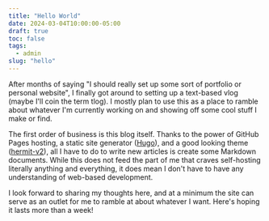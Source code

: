 ```yaml
---
title: "Hello World"
date: 2024-03-04T10:00:00-05:00
draft: true
toc: false
tags: 
  - admin
slug: "hello"
---
```


After months of saying "I should really set up some sort of portfolio or personal website", I
finally got around to setting up a text-based vlog (maybe I'll coin the term tlog). I mostly plan
to use this as a place to ramble about whatever I'm currently working on and showing off some cool
stuff I make or find.

The first order of business is this blog itself. Thanks to the power of GitHub Pages hosting,
a static site generator ([Hugo](https://gohugo.io/)), and a good looking theme
([hermit-v2](https://themes.gohugo.io/themes/hermit-v2/)), all I have to do to write new articles is
create some Markdown documents. While this does not feed the part of me that craves self-hosting
literally anything and everything, it does mean I don't have to have any understanding of web-based
development.

I look forward to sharing my thoughts here, and at a minimum the site can serve as an outlet for me
to ramble at about whatever I want. Here's hoping it lasts more than a week!
